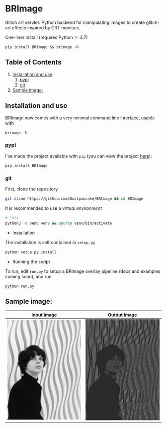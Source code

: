 # BRImage
Glitch art servlet. Python backend for manipulating images to create glitch-art effects inspired by CRT monitors.

One-liner install (requires Python >=3.7)
```
pip install BRImage && brimage -h
```

<!--BEGIN TOC-->
## Table of Contents
1. [Installation and use](#toc-sub-tag-0)
	1. [pypi](#toc-sub-tag-1)
	2. [git](#toc-sub-tag-2)
2. [Sample image:](#toc-sub-tag-3)
<!--END TOC-->

## Installation and use <a name="toc-sub-tag-0"></a>
BRImage now comes with a very minimal command line interface, usable with
```
brimage -h
```

### pypi <a name="toc-sub-tag-1"></a>
I've made the project available with `pip` (you can view the project [here](https://pypi.org/project/BRImage/)):
```
pip install BRImage
```

### git <a name="toc-sub-tag-2"></a>
First, clone the repository
```bash
git clone https://github.com/Dustpancake/BRImage && cd BRImage
```
It is recommended to use a *virtual environment*
```bash
# *nix
python3 -m venv venv && source venv/bin/activate
```

- Installation

The installation is self contained in `setup.py`
```bash
python setup.py install 
```

- Running the script

To run, edit `run.py` to setup a BRImage overlay pipeline (docs and examples coming soon), and run
```
python run.py
```

## Sample image: <a name="toc-sub-tag-3"></a>

Input Image            |  Output Image
:-------------------------:|:-------------------------:
![](https://github.com/Dustpancake/BRImage/blob/master/sample-image.jpg)  |  ![](https://github.com/Dustpancake/BRImage/blob/master/sample-glitch.jpg)
